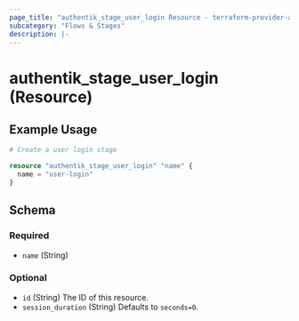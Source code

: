 ```yaml
---
page_title: "authentik_stage_user_login Resource - terraform-provider-authentik"
subcategory: "Flows & Stages"
description: |-
---
```


# authentik_stage_user_login (Resource)

## Example Usage

```terraform
# Create a user login stage

resource "authentik_stage_user_login" "name" {
  name = "user-login"
}
```

<!-- schema generated by tfplugindocs -->
## Schema

### Required

- `name` (String)

### Optional

- `id` (String) The ID of this resource.
- `session_duration` (String) Defaults to `seconds=0`.
